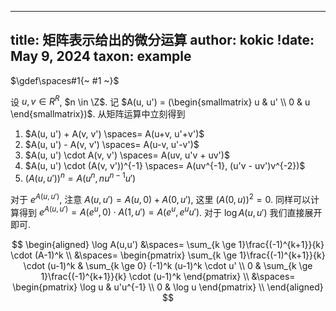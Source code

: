 
---
title: 矩阵表示给出的微分运算
author: kokic
!date: May 9, 2024
taxon: example
---

$\gdef\spaces#1{~ #1 ~}$

设 $u, v \in R^R$, $n \in \Z$. 记 $A(u, u') = (\begin{smallmatrix} u & u' \\ 0 & u \end{smallmatrix})$. 从矩阵运算中立刻得到 

1. $A(u, u') + A(v, v') \spaces= A(u+v, u'+v')$
1. $A(u, u') - A(v, v') \spaces= A(u-v, u'-v')$
1. $A(u, u') \cdot A(v, v') \spaces= A(uv, u'v + uv')$
1. $A(u, u') \cdot (A(v, v'))^{-1} \spaces= A(uv^{-1}, (u'v - uv')v^{-2})$
1. $(A(u, u'))^n = A(u^n, nu^{n-1}u')$

对于 $e^{A(u,u')}$, 注意 $A(u, u') = A(u, 0) + A(0, u')$, 这里 $(A(0, u))^2 = 0$. 同样可以计算得到 $e^{A(u,u')} = A(e^u, 0) \cdot A(1, u') = A(e^u, e^u u')$. 对于 $\log A(u,u')$ 我们直接展开即可. 

$$
\begin{aligned}
\log A(u,u') 
&\spaces= \sum_{k \ge 1}\frac{(-1)^{k+1}}{k} \cdot (A-1)^k \\
&\spaces= \begin{pmatrix} \sum_{k \ge 1}\frac{(-1)^{k+1}}{k} \cdot (u-1)^k & \sum_{k \ge 0} (-1)^k (u-1)^k \cdot u'  \\ 0 & \sum_{k \ge 1}\frac{(-1)^{k+1}}{k} \cdot (u-1)^k
\end{pmatrix} \\
&\spaces= \begin{pmatrix} \log u & u'u^{-1} \\ 0 & \log u
\end{pmatrix} \\
\end{aligned}
$$

